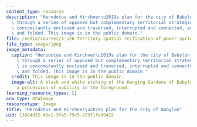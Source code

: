 ```yaml
---
content_type: resource
description: "Herodotus and Kirchner\u2019s plan for the city of Babylon is articulated\
  \ through a series of opposed but complementary territorial strategies: space is\
  \ concomitantly enclosed and traversed, interrupted and connected, and flattened\
  \ and folded. This image is in the public domain."
file: /media/courses/4-s26-territory-spatial-reification-of-power-spring-2016/13664d3249e13fa5f9c5229f1fed9422_4-s26s16.jpg
file_type: image/jpeg
image_metadata:
  caption: "Herodotus and Kirchner\u2019s plan for the city of Babylon is articulated\
    \ through a series of opposed but complementary territorial strategies: space\
    \ is concomitantly enclosed and traversed, interrupted and connected, and flattened\
    \ and folded. This image is in the public domain."
  credit: This image is in the public domain.
  image-alt: A black and white etching of the Hanging Gardens of Babylon featuring
    a procession of nobility in the foreground.
learning_resource_types: []
ocw_type: OCWImage
resourcetype: Image
title: "Herodotus and Kirchner\u2019s plan for the city of Babylon"
uid: 13664d32-49e1-3fa5-f9c5-229f1fed9422
---
```

